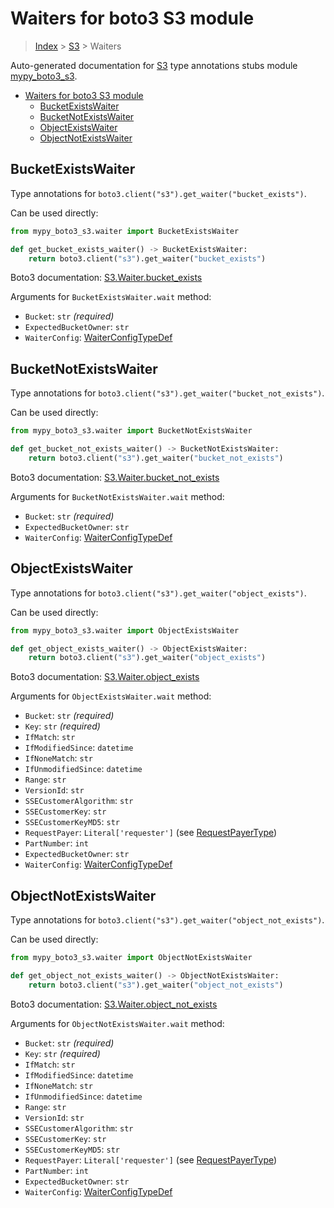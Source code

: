 # Waiters for boto3 S3 module

> [Index](..) > [S3](.) > Waiters

Auto-generated documentation for
[S3](https://boto3.amazonaws.com/v1/documentation/api/1.17.72/reference/services/s3.html#S3)
type annotations stubs module
[mypy_boto3_s3](https://pypi.org/project/mypy-boto3-s3/).

- [Waiters for boto3 S3 module](#waiters-for-boto3-s3-module)
  - [BucketExistsWaiter](#bucketexistswaiter)
  - [BucketNotExistsWaiter](#bucketnotexistswaiter)
  - [ObjectExistsWaiter](#objectexistswaiter)
  - [ObjectNotExistsWaiter](#objectnotexistswaiter)

## BucketExistsWaiter

Type annotations for `boto3.client("s3").get_waiter("bucket_exists")`.

Can be used directly:

```python
from mypy_boto3_s3.waiter import BucketExistsWaiter

def get_bucket_exists_waiter() -> BucketExistsWaiter:
    return boto3.client("s3").get_waiter("bucket_exists")
```

Boto3 documentation:
[S3.Waiter.bucket_exists](https://boto3.amazonaws.com/v1/documentation/api/1.17.72/reference/services/s3.html#S3.Waiter.bucket_exists)

Arguments for `BucketExistsWaiter.wait` method:

- `Bucket`: `str` *(required)*
- `ExpectedBucketOwner`: `str`
- `WaiterConfig`: [WaiterConfigTypeDef](./type_defs.md#waiterconfigtypedef)

## BucketNotExistsWaiter

Type annotations for `boto3.client("s3").get_waiter("bucket_not_exists")`.

Can be used directly:

```python
from mypy_boto3_s3.waiter import BucketNotExistsWaiter

def get_bucket_not_exists_waiter() -> BucketNotExistsWaiter:
    return boto3.client("s3").get_waiter("bucket_not_exists")
```

Boto3 documentation:
[S3.Waiter.bucket_not_exists](https://boto3.amazonaws.com/v1/documentation/api/1.17.72/reference/services/s3.html#S3.Waiter.bucket_not_exists)

Arguments for `BucketNotExistsWaiter.wait` method:

- `Bucket`: `str` *(required)*
- `ExpectedBucketOwner`: `str`
- `WaiterConfig`: [WaiterConfigTypeDef](./type_defs.md#waiterconfigtypedef)

## ObjectExistsWaiter

Type annotations for `boto3.client("s3").get_waiter("object_exists")`.

Can be used directly:

```python
from mypy_boto3_s3.waiter import ObjectExistsWaiter

def get_object_exists_waiter() -> ObjectExistsWaiter:
    return boto3.client("s3").get_waiter("object_exists")
```

Boto3 documentation:
[S3.Waiter.object_exists](https://boto3.amazonaws.com/v1/documentation/api/1.17.72/reference/services/s3.html#S3.Waiter.object_exists)

Arguments for `ObjectExistsWaiter.wait` method:

- `Bucket`: `str` *(required)*
- `Key`: `str` *(required)*
- `IfMatch`: `str`
- `IfModifiedSince`: `datetime`
- `IfNoneMatch`: `str`
- `IfUnmodifiedSince`: `datetime`
- `Range`: `str`
- `VersionId`: `str`
- `SSECustomerAlgorithm`: `str`
- `SSECustomerKey`: `str`
- `SSECustomerKeyMD5`: `str`
- `RequestPayer`: `Literal['requester']` (see
  [RequestPayerType](./literals.md#requestpayertype))
- `PartNumber`: `int`
- `ExpectedBucketOwner`: `str`
- `WaiterConfig`: [WaiterConfigTypeDef](./type_defs.md#waiterconfigtypedef)

## ObjectNotExistsWaiter

Type annotations for `boto3.client("s3").get_waiter("object_not_exists")`.

Can be used directly:

```python
from mypy_boto3_s3.waiter import ObjectNotExistsWaiter

def get_object_not_exists_waiter() -> ObjectNotExistsWaiter:
    return boto3.client("s3").get_waiter("object_not_exists")
```

Boto3 documentation:
[S3.Waiter.object_not_exists](https://boto3.amazonaws.com/v1/documentation/api/1.17.72/reference/services/s3.html#S3.Waiter.object_not_exists)

Arguments for `ObjectNotExistsWaiter.wait` method:

- `Bucket`: `str` *(required)*
- `Key`: `str` *(required)*
- `IfMatch`: `str`
- `IfModifiedSince`: `datetime`
- `IfNoneMatch`: `str`
- `IfUnmodifiedSince`: `datetime`
- `Range`: `str`
- `VersionId`: `str`
- `SSECustomerAlgorithm`: `str`
- `SSECustomerKey`: `str`
- `SSECustomerKeyMD5`: `str`
- `RequestPayer`: `Literal['requester']` (see
  [RequestPayerType](./literals.md#requestpayertype))
- `PartNumber`: `int`
- `ExpectedBucketOwner`: `str`
- `WaiterConfig`: [WaiterConfigTypeDef](./type_defs.md#waiterconfigtypedef)
